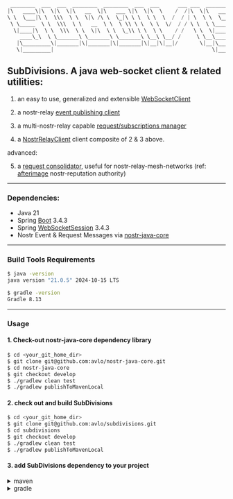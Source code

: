 ```java
 ________  ___  ___  ________  ________  ___  ___      ___ ___  ________  ___  ________  ________   ________      
|\   ____\|\  \|\  \|\   __  \|\   ___ \|\  \|\  \    /  /|\  \|\   ____\|\  \|\   __  \|\   ___  \|\   ____\     
\ \  \___|\ \  \\\  \ \  \|\ /\ \  \_|\ \ \  \ \  \  /  / | \  \ \  \___|\ \  \ \  \|\  \ \  \\ \  \ \  \___|_    
 \ \_____  \ \  \\\  \ \   __  \ \  \ \\ \ \  \ \  \/  / / \ \  \ \_____  \ \  \ \  \\\  \ \  \\ \  \ \_____  \   
  \|____|\  \ \  \\\  \ \  \|\  \ \  \_\\ \ \  \ \    / /   \ \  \|____|\  \ \  \ \  \\\  \ \  \\ \  \|____|\  \  
    ____\_\  \ \_______\ \_______\ \_______\ \__\ \__/ /     \ \__\____\_\  \ \__\ \_______\ \__\\ \__\____\_\  \ 
   |\_________\|_______|\|_______|\|_______|\|__|\|__|/       \|__|\_________\|__|\|_______|\|__| \|__|\_________\
   \|_________|                                                   \|_________|                        \|_________|                                                  
```


## SubDivisions.  A java web-socket client & related utilities: 

1. an easy to use, generalized and extensible [WebSocketClient](https://github.com/avlo/subdivisions/blob/master/src/main/java/com/prosilion/subdivisions/WebSocketClient.java)

2. a nostr-relay [event publishing client](https://github.com/avlo/subdivisions/blob/master/src/main/java/com/prosilion/subdivisions/event/EventPublisher.java)  

3. a multi-nostr-relay capable [request/subscriptions manager](https://github.com/avlo/subdivisions/blob/master/src/main/java/com/prosilion/subdivisions/request/RelaySubscriptionsManager.java)

4. a [NostrRelayClient](https://github.com/avlo/subdivisions/blob/master/src/main/java/com/prosilion/subdivisions/service/NostrRelayClient.java) client composite of 2 & 3 above.


advanced:  

5. a [request consolidator](https://github.com/avlo/subdivisions/blob/master/src/main/java/com/prosilion/subdivisions/request/RequestConsolidator.java), useful for nostr-relay-mesh-networks (ref: [afterimage](https://github.com/avlo/afterimage) nostr-reputation authority)

----

### Dependencies:
- Java 21
- Spring [Boot](https://spring.io/projects/spring-boot) 3.4.3
- Spring [WebSocketSession](https://docs.spring.io/spring-session/reference/guides/boot-websocket.html)  3.4.3
- Nostr Event & Request Messages via [nostr-java-core](https://github.com/avlo/nostr-java-core)

----

### Build Tools Requirements

```sh
$ java -version
java version "21.0.5" 2024-10-15 LTS

$ gradle -version
Gradle 8.13
```

----

### Usage
#### 1. Check-out nostr-java-core dependency library

```sh
$ cd <your_git_home_dir>
$ git clone git@github.com:avlo/nostr-java-core.git
$ cd nostr-java-core
$ git checkout develop
$ ./gradlew clean test
$ ./gradlew publishToMavenLocal
```

#### 2. check out and build SubDivisions

```sh
$ cd <your_git_home_dir>
$ git clone git@github.com:avlo/subdivisions.git
$ cd subdivisions
$ git checkout develop
$ ./gradlew clean test
$ ./gradlew publishToMavenLocal
```

#### 3. add SubDivisions dependency to your project

<details>
  <summary>maven</summary>

    <dependency>
      <groupId>com.prosilion</groupId>
      <artifactId>subdivisions</artifactId>
      <version>1.1.0</version>
    </dependency>
</details>
<details>
  <summary>gradle</summary>

    implementation 'com.prosilion:subdivisions:1.1.0'
</details>

